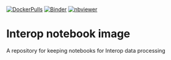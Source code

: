 [![DockerPulls](https://img.shields.io/docker/pulls/imperialgenomicsfacility/interop-notebook-image.svg)](https://registry.hub.docker.com/r/imperialgenomicsfacility/interop-notebook-image)
[![Binder](https://mybinder.org/badge_logo.svg)](https://mybinder.org/v2/gh/imperial-genomics-facility/interop-notebook-image/main?urlpath=lab)
[![nbviewer](https://img.shields.io/badge/launch-nbviewer-coral)](https://nbviewer.jupyter.org/github/imperial-genomics-facility/interop-notebook-image/tree/main/)

# Interop notebook image
A repository for keeping notebooks for Interop data processing

